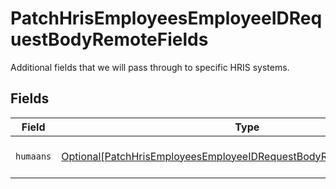 # PatchHrisEmployeesEmployeeIDRequestBodyRemoteFields

Additional fields that we will pass through to specific HRIS systems.


## Fields

| Field                                                                                                                                                     | Type                                                                                                                                                      | Required                                                                                                                                                  | Description                                                                                                                                               |
| --------------------------------------------------------------------------------------------------------------------------------------------------------- | --------------------------------------------------------------------------------------------------------------------------------------------------------- | --------------------------------------------------------------------------------------------------------------------------------------------------------- | --------------------------------------------------------------------------------------------------------------------------------------------------------- |
| `humaans`                                                                                                                                                 | [Optional[PatchHrisEmployeesEmployeeIDRequestBodyRemoteFieldsHumaans]](../../models/shared/patchhrisemployeesemployeeidrequestbodyremotefieldshumaans.md) | :heavy_minus_sign:                                                                                                                                        | Fields specific to Humaans.                                                                                                                               |